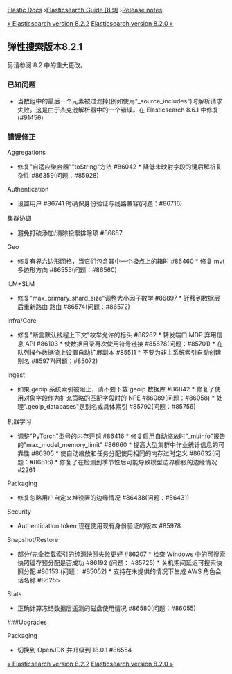 

[Elastic Docs](/guide/) ›[Elasticsearch Guide [8.9]](index.md) ›[Release
notes](es-release-notes.md)

[« Elasticsearch version 8.2.2](release-notes-8.2.2.md) [Elasticsearch
version 8.2.0 »](release-notes-8.2.0.md)

## 弹性搜索版本8.2.1

另请参阅 8.2 中的重大更改。

### 已知问题

* 当数组中的最后一个元素被过滤掉(例如使用"_source_includes")时解析请求失败。这是由于杰克逊解析器中的一个错误。在 Elasticsearch 8.6.1 中修复 (#91456)

### 错误修正

Aggregations

    

* 修复"自适应聚合器""toString"方法 #86042 * 降低未映射字段的键后解析复杂性 #86359(问题：#85928)

Authentication

    

* 设置用户 #86741 时确保身份验证与线路兼容(问题：#86716)

集群协调

    

* 避免打破添加/清除投票排除项 #86657

Geo

    

* 修复有界六边形网格，当它们包含其中一个极点上的箱时 #86460 * 修复 mvt 多边形方向 #86555(问题：#86560)

ILM+SLM

    

* 修复"max_primary_shard_size"调整大小因子数学 #86897 * 迁移到数据层后重新路由 路由 #86574(问题：#86572)

Infra/Core

    

* 修复"断言默认线程上下文"枚举允许的标头 #86262 * 转发端口 MDP 弃用信息 API #86103 * 使数据目录再次使用符号链接 #85878(问题：#85701) * 在队列操作数据流上设置自动扩展副本 #85511 * 不要为非主系统索引自动创建别名 #85977(问题：#85072)

Ingest

    

* 如果 geoip 系统索引被阻止，请不要下载 geoip 数据库 #86842 * 修复了使用对象字段作为扩充策略的匹配字段时的 NPE #86089(问题：#86058) * 处理".geoip_databases"是别名或具体索引 #85792(问题：#85756)

机器学习

    

* 调整"PyTorch"型号的内存开销 #86416 * 修复启用自动缩放时"_ml/info"报告的"max_model_memory_limit" #86660 * 提高大型集群中作业统计信息的可靠性 #86305 * 使自动缩放和任务分配使用相同的内存过时定义 #86632(问题：#86616) * 修复了在检测到季节性后可能导致模型边界膨胀的边缘情况 #2261

Packaging

    

* 修复忽略用户自定义堆设置的边缘情况 #86438(问题：#86431)

Security

    

* Authentication.token 现在使用现有身份验证的版本 #85978

Snapshot/Restore

    

* 部分/完全挂载索引的纯源快照失败更好 #86207 * 检查 Windows 中的可搜索快照缓存预分配是否成功 #86192 (问题： #85725) * 关机期间延迟可搜索快照分配 #86153 (问题： #85052) * 支持在未提供的情况下生成 AWS 角色会话名称 #86255

Stats

    

* 正确计算冻结数据层遥测的磁盘使用情况 #86580(问题：#86055)

###Upgrades

Packaging

    

* 切换到 OpenJDK 并升级到 18.0.1 #86554

[« Elasticsearch version 8.2.2](release-notes-8.2.2.md) [Elasticsearch
version 8.2.0 »](release-notes-8.2.0.md)
